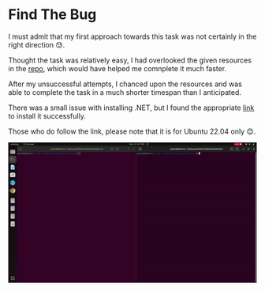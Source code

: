 # Find The Bug
I must admit that my first approach towards this task was not certainly in the right direction :sweat:.


Thought the task was relatively easy, I had overlooked the given resources in the [repo](https://github.com/amfoss/tasks/tree/main/task-05), which would have helped me comnplete it much faster.


After my unsuccessful attempts, I chanced upon the resources and was able to complete the task in a much shorter timespan than I anticipated.


There was a small issue with installing .NET, but I found the appropriate [link](https://learn.microsoft.com/en-gb/dotnet/core/install/linux-ubuntu-2204) to install it successfully.


Those who do follow the link, please note that it is for Ubuntu 22.04 only :blush:.

![GIF](Screencast.gif)
